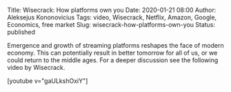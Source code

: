 Title: Wisecrack: How platforms own you
Date: 2020-01-21 08:00
Author: Aleksejus Kononovicius
Tags: video, Wisecrack, Netflix, Amazon, Google, Economics, free market
Slug: wisecrack-how-platforms-own-you
Status: published 

Emergence and growth of streaming platforms reshapes the face of modern economy.
This can potentially result in better tomorrow for all of us, or we could return
to the middle ages. For a deeper discussion see the following video by
Wisecrack.

[youtube v="gaULkshOxiY"]
